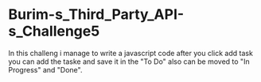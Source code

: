 # Burim-s_Third_Party_API-s_Challenge5

In this challeng i manage to write a javascript code after you click add task you can add the taske and save it in the "To Do" also can be moved to "In Progress" and "Done".
